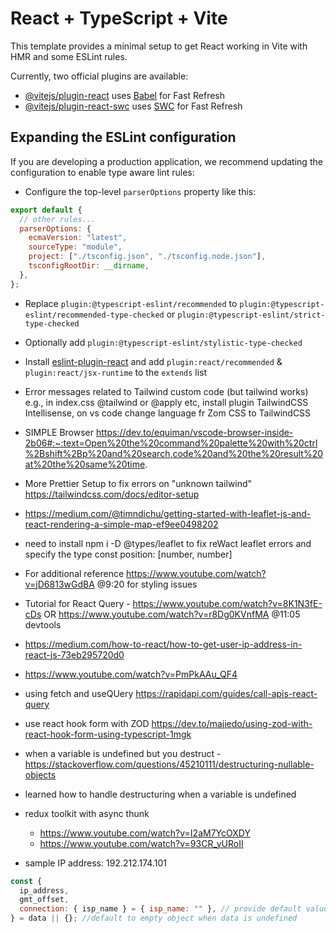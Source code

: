 # React + TypeScript + Vite

This template provides a minimal setup to get React working in Vite with HMR and some ESLint rules.

Currently, two official plugins are available:

- [@vitejs/plugin-react](https://github.com/vitejs/vite-plugin-react/blob/main/packages/plugin-react/README.md) uses [Babel](https://babeljs.io/) for Fast Refresh
- [@vitejs/plugin-react-swc](https://github.com/vitejs/vite-plugin-react-swc) uses [SWC](https://swc.rs/) for Fast Refresh

## Expanding the ESLint configuration

If you are developing a production application, we recommend updating the configuration to enable type aware lint rules:

- Configure the top-level `parserOptions` property like this:

```js
export default {
  // other rules...
  parserOptions: {
    ecmaVersion: "latest",
    sourceType: "module",
    project: ["./tsconfig.json", "./tsconfig.node.json"],
    tsconfigRootDir: __dirname,
  },
};
```

- Replace `plugin:@typescript-eslint/recommended` to `plugin:@typescript-eslint/recommended-type-checked` or `plugin:@typescript-eslint/strict-type-checked`
- Optionally add `plugin:@typescript-eslint/stylistic-type-checked`
- Install [eslint-plugin-react](https://github.com/jsx-eslint/eslint-plugin-react) and add `plugin:react/recommended` & `plugin:react/jsx-runtime` to the `extends` list

- Error messages related to Tailwind custom code (but tailwind works) e.g., in index.css @tailwind or @apply etc, install plugin TailwindCSS Intellisense, on vs code change language fr
  Zom CSS to TailwindCSS
- SIMPLE Browser
  https://dev.to/equiman/vscode-browser-inside-2b06#:~:text=Open%20the%20command%20palette%20with%20ctrl%2Bshift%2Bp%20and%20search,code%20and%20the%20result%20at%20the%20same%20time.

- More Prettier Setup to fix errors on "unknown tailwind"
  https://tailwindcss.com/docs/editor-setup

- https://medium.com/@timndichu/getting-started-with-leaflet-js-and-react-rendering-a-simple-map-ef9ee0498202
- need to install npm i -D @types/leaflet to fix reWact leaflet errors and specify the type const position: [number, number]
- For additional reference https://www.youtube.com/watch?v=jD6813wGdBA @9:20 for styling issues
- Tutorial for React Query - https://www.youtube.com/watch?v=8K1N3fE-cDs OR https://www.youtube.com/watch?v=r8Dg0KVnfMA @11:05 devtools
- https://medium.com/how-to-react/how-to-get-user-ip-address-in-react-js-73eb295720d0
- https://www.youtube.com/watch?v=PmPkAAu_QF4
- using fetch and useQUery https://rapidapi.com/guides/call-apis-react-query
- use react hook form with ZOD https://dev.to/majiedo/using-zod-with-react-hook-form-using-typescript-1mgk
- when a variable is undefined but you destruct - https://stackoverflow.com/questions/45210111/destructuring-nullable-objects
- learned how to handle destructuring when a variable is undefined
- redux toolkit with async thunk
  - https://www.youtube.com/watch?v=I2aM7YcOXDY
  - https://www.youtube.com/watch?v=93CR_yURoII
- sample IP address: 192.212.174.101

```js
const {
  ip_address,
  gmt_offset,
  connection: { isp_name } = { isp_name: "" }, // provide default value for isp_name when data is undefined
} = data || {}; //default to empty object when data is undefined
```
